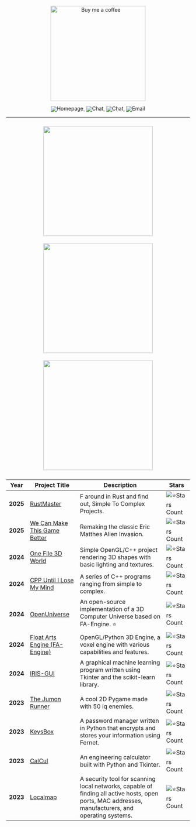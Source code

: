 <p align="center">
  <a href="http://www.coffeete.ir/MatinAfzal">
    <img src="http://www.coffeete.ir/images/buttons/lemonchiffon.png" width="260" alt="Buy me a coffee" />
  </a>
</p>

<div align="center" style="line-height: 1;">
  <a href="https://www.youtube.com/@MatinAfzal" target="_blank" style="margin: 2px;">
    <img alt="Homepage" src="https://img.shields.io/badge/Youtube-MatinAfzal-red?logo=youtube&logoColor=red" style="display: inline-block; vertical-align: middle;"/>
  </a>
  <a href="https://discord.com/invite/jBhmM2j2GN" target="_blank" style="margin: 2px;">
    <img alt="Chat" src="https://img.shields.io/badge/Discord-MatinAfzal-7289da?logo=Discord&logoColor=white&color=7289da" style="display: inline-block; vertical-align: middle;"/>
  </a>
  <a href="https://linktr.ee/MatinAfzal" target="_blank" style="margin: 2px;">
    <img alt="Chat" src="https://img.shields.io/badge/LinkTree-MatinAfzal-green?logo=linktree&logoColor=lime" style="display: inline-block; vertical-align: middle;"/>
  </a>
  <a href="mailto:contact.matin@yahoo.com" target="_blank" style="margin: 2px;">
  <img alt="Email" src="https://img.shields.io/badge/Email-MatinAfzal-white?logo=gmail&logoColor=black" style="display: inline-block; vertical-align: middle;"/>
</a>

</div> 

---

<p align="center">
  <img src="https://github.com/MatinAfzal/3DICU/assets/128434167/9a1a3d19-8475-4d27-9280-13d635cc2bdd" width="300" style="margin: 10px;">
  <img src="https://github.com/user-attachments/assets/2cd391cb-1ac1-4c08-807e-3d7d0ff5968c" width="300" style="margin: 10px;">
  <img src="https://github.com/user-attachments/assets/7f646e7a-abab-4acc-96d5-0156e6187a89" width="300" style="margin: 10px;">
</p>

| Year | Project Title | Description | Stars |
|------|---------------|-------------|-------|
| **2025** | [RustMaster](https://github.com/MatinAfzal/RustMaster) | F around in Rust and find out, Simple To Complex Projects. | ![⭐Stars Count](https://img.shields.io/github/stars/MatinAfzal/RustMaster?label=⭐Stars&style=flat&color=yellow) |
| **2025** | [We Can Make This Game Better](https://github.com/MatinAfzal/Alien-invasion) |Remaking the classic Eric Matthes Alien Invasion. | ![⭐Stars Count](https://img.shields.io/github/stars/MatinAfzal/Alien-invasion?label=⭐Stars&style=flat&color=yellow) |
| **2024** | [One File 3D World](https://github.com/MatinAfzal/OneFile_3DWorld) | Simple OpenGL/C++ project rendering 3D shapes with basic lighting and textures. | ![⭐Stars Count](https://img.shields.io/github/stars/MatinAfzal/OneFile_3DWorld?label=⭐Stars&style=flat&color=yellow) |
| **2024** | [CPP Until I Lose My Mind](https://github.com/MatinAfzal/CPP_Until_I_lose_My_Mind) | A series of C++ programs ranging from simple to complex. | ![⭐Stars Count](https://img.shields.io/github/stars/MatinAfzal/CPP_Until_I_lose_My_Mind?label=⭐Stars&style=flat&color=yellow) |
| **2024** | [OpenUniverse](https://github.com/MatinAfzal/OpenUniverse) | An open-source implementation of a 3D Computer Universe based on FA-Engine. ⭐ | ![⭐Stars Count](https://img.shields.io/github/stars/MatinAfzal/OpenUniverse?label=⭐Stars&style=flat&color=yellow) |
| **2024** | [Float Arts Engine (FA-Engine)](https://github.com/MatinAfzal/FloatArtsEngine) | OpenGL/Python 3D Engine, a voxel engine with various capabilities and features. | ![⭐Stars Count](https://img.shields.io/github/stars/MatinAfzal/FloatArtsEngine?label=⭐Stars&style=flat&color=yellow) |
| **2024** | [IRIS-GUI](https://github.com/MatinAfzal/IRIS-GUI) | A graphical machine learning program written using Tkinter and the scikit-learn library. | ![⭐Stars Count](https://img.shields.io/github/stars/MatinAfzal/IRIS-GUI?label=⭐Stars&style=flat&color=yellow) |
| **2023** | [The Jumon Runner](https://github.com/MatinAfzal/TheJumonRunner) | A cool 2D Pygame made with 50 iq enemies. | ![⭐Stars Count](https://img.shields.io/github/stars/MatinAfzal/TheJumonRunner?label=⭐Stars&style=flat&color=yellow) |
| **2023** | [KeysBox](https://github.com/MatinAfzal/KeysBox) | A password manager written in Python that encrypts and stores your information using Fernet. | ![⭐Stars Count](https://img.shields.io/github/stars/MatinAfzal/KeysBox?label=⭐Stars&style=flat&color=yellow) |
| **2023** | [CalCul](https://github.com/MatinAfzal/CalCul) | An engineering calculator built with Python and Tkinter. | ![⭐Stars Count](https://img.shields.io/github/stars/MatinAfzal/CalCul?label=⭐Stars&style=flat&color=yellow) |
| **2023** | [Localmap](http://github.com/MatinAfzal/Localmap) | A security tool for scanning local networks, capable of finding all active hosts, open ports, MAC addresses, manufacturers, and operating systems. | ![⭐Stars Count](https://img.shields.io/github/stars/MatinAfzal/Localmap?label=⭐Stars&style=flat&color=yellow) |
